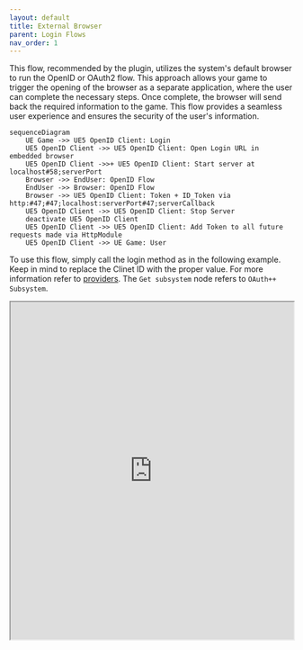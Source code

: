 ```yaml
---
layout: default
title: External Browser
parent: Login Flows
nav_order: 1
---
```


This flow, recommended by the plugin, utilizes the system's default browser to run the OpenID or OAuth2 flow. This approach allows your game to trigger the opening of the browser as a separate application, where the user can complete the necessary steps. Once complete, the browser will send back the required information to the game. This flow provides a seamless user experience and ensures the security of the user's information.

```mermaid
sequenceDiagram
    UE Game ->> UE5 OpenID Client: Login
    UE5 OpenID Client ->> UE5 OpenID Client: Open Login URL in embedded browser
    UE5 OpenID Client ->>+ UE5 OpenID Client: Start server at localhost#58;serverPort
    Browser ->> EndUser: OpenID Flow
    EndUser ->> Browser: OpenID Flow
    Browser ->> UE5 OpenID Client: Token + ID_Token via http:#47;#47;localhost:serverPort#47;serverCallback
    UE5 OpenID Client ->> UE5 OpenID Client: Stop Server
    deactivate UE5 OpenID Client
    UE5 OpenID Client ->> UE5 OpenID Client: Add Token to all future requests made via HttpModule
    UE5 OpenID Client ->> UE Game: User
```

To use this flow, simply call the login method as in the following example. Keep in mind to replace the Clinet ID with the proper value. For more information refer to [providers](../providers/providers). The `Get subsystem` node refers to `OAuth++ Subsystem`.

<iframe src="https://blueprintue.com/render/qpb2w1fk/" scrolling="no" allowfullscreen width="100%" height=600></iframe>
